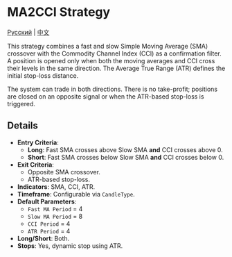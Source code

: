 # MA2CCI Strategy
[Русский](README_ru.md) | [中文](README_cn.md)

This strategy combines a fast and slow Simple Moving Average (SMA) crossover with the Commodity Channel Index (CCI) as a confirmation filter. A position is opened only when both the moving averages and CCI cross their levels in the same direction. The Average True Range (ATR) defines the initial stop-loss distance.

The system can trade in both directions. There is no take-profit; positions are closed on an opposite signal or when the ATR-based stop-loss is triggered.

## Details

- **Entry Criteria**:
  - **Long**: Fast SMA crosses above Slow SMA **and** CCI crosses above 0.
  - **Short**: Fast SMA crosses below Slow SMA **and** CCI crosses below 0.
- **Exit Criteria**:
  - Opposite SMA crossover.
  - ATR-based stop-loss.
- **Indicators**: SMA, CCI, ATR.
- **Timeframe**: Configurable via `CandleType`.
- **Default Parameters**:
  - `Fast MA Period` = 4
  - `Slow MA Period` = 8
  - `CCI Period` = 4
  - `ATR Period` = 4
- **Long/Short**: Both.
- **Stops**: Yes, dynamic stop using ATR.
